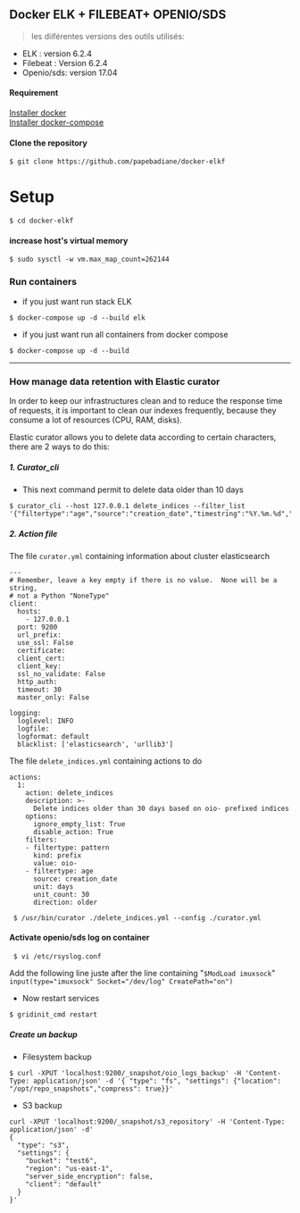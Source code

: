 Docker ELK + FILEBEAT+ OPENIO/SDS    
----------------------

> les diiférentes versions des outils utilisés:  
- ELK : version 6.2.4   
- Filebeat : Version 6.2.4  
- Openio/sds: version 17.04


#### Requirement
 [Installer docker](https://docs.docker.com/install/)   
 [Installer docker-compose ](https://docs.docker.com/compose/install/)


 #### Clone the repository

 ```
 $ git clone https://github.com/papebadiane/docker-elkf
 ```


# Setup

 ```
 $ cd docker-elkf
 ```

#### increase host's virtual memory
  ```
  $ sudo sysctl -w vm.max_map_count=262144
  ```
### Run containers
 * if you just want run  stack ELK
 ```
 $ docker-compose up -d --build elk
 ```
 * if you just want run all containers from docker compose
 ```
 $ docker-compose up -d --build
 ```

___________________________________________________________________________________
### How manage data retention with Elastic curator

 In order to keep our infrastructures clean and to reduce the response time of requests, it is important to clean our indexes frequently, because they consume a lot of resources (CPU, RAM, disks).

 Elastic curator allows you to delete data according to certain characters, there are 2 ways to do this:

##### 1. Curator_cli

 - This next command permit to delete data older than 10 days

 ```
 $ curator_cli --host 127.0.0.1 delete_indices --filter_list '{"filtertype":"age","source":"creation_date","timestring":"%Y.%m.%d","unit":"days","unit_count":10,"direction":"older"}'

 ```
##### 2. Action file

The file `curator.yml` containing information about cluster elasticsearch

 ```
 ---
 # Remember, leave a key empty if there is no value.  None will be a string,
 # not a Python "NoneType"
 client:
   hosts:
     - 127.0.0.1
   port: 9200
   url_prefix:
   use_ssl: False
   certificate:
   client_cert:
   client_key:
   ssl_no_validate: False
   http_auth:
   timeout: 30
   master_only: False

 logging:
   loglevel: INFO
   logfile:
   logformat: default
   blacklist: ['elasticsearch', 'urllib3']

 ```
The file `delete_indices.yml` containing actions to do

 ```
 actions:
   1:
     action: delete_indices
     description: >-
       Delete indices older than 30 days based on oio- prefixed indices
     options:
       ignore_empty_list: True
       disable_action: True
     filters:
     - filtertype: pattern
       kind: prefix
       value: oio-
     - filtertype: age
       source: creation_date
       unit: days
       unit_count: 30
       direction: older

 ```

```
 $ /usr/bin/curator ./delete_indices.yml --config ./curator.yml
```

#### Activate openio/sds log on container
```
 $ vi /etc/rsyslog.conf
```

Add the following line juste after the line containing "`$ModLoad imuxsock`"  
`input(type="imuxsock" Socket="/dev/log" CreatePath="on")`  


* Now restart services

```
$ gridinit_cmd restart

```

##### Create un  backup

* Filesystem backup
```
$ curl -XPUT 'localhost:9200/_snapshot/oio_logs_backup' -H 'Content-Type: application/json' -d '{ "type": "fs", "settings": {"location": "/opt/repo_snapshots","compress": true}}'
```
* S3  backup
```
curl -XPUT 'localhost:9200/_snapshot/s3_repository' -H 'Content-Type: application/json' -d'
{
  "type": "s3",
  "settings": {
    "bucket": "test6",
    "region": "us-east-1",
    "server_side_encryption": false,
    "client": "default"
  }
}'
```
